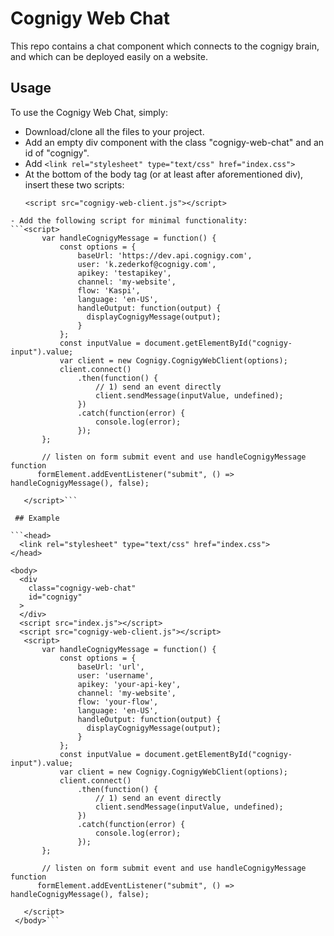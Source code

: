 # Cognigy Web Chat

This repo contains a chat component which connects to the cognigy brain, and which can be deployed easily on a website.

## Usage
To use the Cognigy Web Chat, simply:
- Download/clone all the files to your project.
- Add an empty div component with the class "cognigy-web-chat" and an id of "cognigy".
- Add `<link rel="stylesheet" type="text/css" href="index.css">`
- At the bottom of the body tag (or at least after aforementioned div), insert these two scripts: 
  ```<script src="index.js"></script>
  <script src="cognigy-web-client.js"></script>
```
- Add the following script for minimal functionality:
```<script>
       var handleCognigyMessage = function() {
           const options = {
               baseUrl: 'https://dev.api.cognigy.com',
               user: 'k.zederkof@cognigy.com',
               apikey: 'testapikey',
               channel: 'my-website',
               flow: 'Kaspi',
               language: 'en-US',
               handleOutput: function(output) {
                 displayCognigyMessage(output);
               }
           };
           const inputValue = document.getElementById("cognigy-input").value;
           var client = new Cognigy.CognigyWebClient(options);
           client.connect()
               .then(function() {
                   // 1) send an event directly
                   client.sendMessage(inputValue, undefined);
               })
               .catch(function(error) {
                   console.log(error);
               });
       };

       // listen on form submit event and use handleCognigyMessage function
      formElement.addEventListener("submit", () => handleCognigyMessage(), false);

   </script>```
 
 ## Example

```<head>
  <link rel="stylesheet" type="text/css" href="index.css">
</head>

<body>
  <div
    class="cognigy-web-chat"
    id="cognigy"
  >
  </div>
  <script src="index.js"></script>
  <script src="cognigy-web-client.js"></script> 
   <script>
       var handleCognigyMessage = function() {
           const options = {
               baseUrl: 'url',
               user: 'username',
               apikey: 'your-api-key',
               channel: 'my-website',
               flow: 'your-flow',
               language: 'en-US',
               handleOutput: function(output) {
                 displayCognigyMessage(output);
               }
           };
           const inputValue = document.getElementById("cognigy-input").value;
           var client = new Cognigy.CognigyWebClient(options);
           client.connect()
               .then(function() {
                   // 1) send an event directly
                   client.sendMessage(inputValue, undefined);
               })
               .catch(function(error) {
                   console.log(error);
               });
       };

       // listen on form submit event and use handleCognigyMessage function
      formElement.addEventListener("submit", () => handleCognigyMessage(), false);

   </script>
 </body>```
